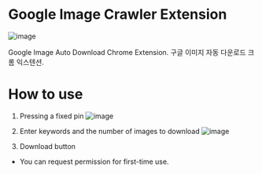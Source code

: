 # Google Image Crawler Extension

![image](https://github.com/daehwan2/google-image-crawling-extension/assets/53414542/1e692094-01e4-45b4-b8eb-97fe9134edb3)


Google Image Auto Download Chrome Extension. 구글 이미지 자동 다운로드 크롬 익스텐션.


# How to use

1. Pressing a fixed pin
  ![image](https://github.com/daehwan2/google-image-crawling-extension/assets/53414542/5bd1949a-8862-45f7-9b02-4ff68d856da3)

2. Enter keywords and the number of images to download
  ![image](https://github.com/daehwan2/google-image-crawling-extension/assets/53414542/4d723a38-fec9-4f07-9f85-b8cca96021b2)

3. Download button

* You can request permission for first-time use.
